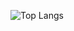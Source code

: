 ![Top Langs](https://github-readme-stats.vercel.app/api/top-langs/?username=JhonaCodes&layout=compact&theme=tokyonight&hide=javascript,html,CMake,c,swift,shell,cp,ruby,dockerfile&langs_count=4&include_all_commits=true&count_private=true)

